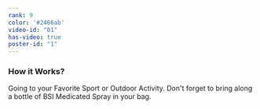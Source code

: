 ```yaml
---
rank: 9
color: '#2466ab'
video-id: "01"
has-video: true
poster-id: "1"
---
```


<h3>How it Works?</h3>
<p>Going to your Favorite Sport or Outdoor Activity. Don't forget to bring along a bottle of BSI Medicated Spray in your bag.</p>